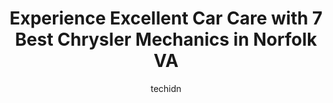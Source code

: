 ---
layout: ampstory
image: https://images.unsplash.com/photo-1604755940508-42d673803330?ixlib=rb-4.0.3&ixid=MnwxMjA3fDB8MHxwaG90by1wYWdlfHx8fGVufDB8fHx8&auto=format&fit=crop&w=640&h=853&q=80
author: techidn
featured: false
description: Discover the 7 best Chrysler Mechanic in Norfolk VA, USA and ensure your vehicle receives the highest quality of care. These trusted professionals are known for their skill, knowledge, and d
title: Experience Excellent Car Care with 7 Best Chrysler Mechanics in Norfolk VA
cover:
   title: Experience Excellent Car Care with 7 Best Chrysler Mechanics in Norfolk VA
   subtitle: Rickpate
   background: https://images.unsplash.com/photo-1604755940508-42d673803330?ixlib=rb-4.0.3&ixid=MnwxMjA3fDB8MHxwaG90by1wYWdlfHx8fGVufDB8fHx8&auto=format&fit=crop&w=640&h=853&q=80

pages: 
 - layout: thirds
   top: <h1>#1 Speedy Auto Service</h1>
   bottom: "<p>Excellent place.  Great prices and Cory knows his stuff.   Got in an out quick.  I will be back.  Hard to find a good shop nowadays that does not take forever and still g</p>"
   background: https://www.knot35.com/toplist/wp-content/uploads/2023/06/best-chrysler-mechanic-1-in-norfolk-va-1685834111.jpeg
   backgroundblur: true
 - layout: thirds
   top: <h1>#2 Knights Service Center</h1>
   bottom: "<p>6575 Tidewater Dr, Norfolk, VA 23509, United States</p>"
   background: https://www.knot35.com/toplist/wp-content/uploads/2023/06/best-chrysler-mechanic-2-in-norfolk-va-1685834112.jpeg
   cta:
      link: https://www.knot35.com/toplist/experience-excellent-car-care-with-7-best-chrysler-mechanics-in-norfolk-va/
      text: Experience Excellent Car Care with 7 Best Chrysler Mechanics in Norfolk VA
 - layout: thirds
   top: <h1>#3 A & M Automotive</h1>
   bottom: "<p>884 E Little Creek Rd, Norfolk, VA 23518, United States</p>"
   background: https://www.knot35.com/toplist/wp-content/uploads/2023/06/best-chrysler-mechanic-3-in-norfolk-va-1685834112.jpeg
   cta:
      link: https://www.knot35.com/toplist/experience-excellent-car-care-with-7-best-chrysler-mechanics-in-norfolk-va/
      text: Experience Excellent Car Care with 7 Best Chrysler Mechanics in Norfolk VA
 - layout: thirds
   top: <h1>#4 Dons Mobile Auto Repair Services</h1>
   bottom: "<p>6319 Chesapeake Blvd, Norfolk, VA 23513, United States</p>"
   background: https://images.unsplash.com/photo-1591393223703-56fe1347ac62?ixlib=rb-4.0.3&ixid=MnwxMjA3fDB8MHxwaG90by1wYWdlfHx8fGVufDB8fHx8&auto=format&fit=crop&w=640&h=853&q=80
   cta:
      link: https://www.knot35.com/toplist/experience-excellent-car-care-with-7-best-chrysler-mechanics-in-norfolk-va/
      text: Experience Excellent Car Care with 7 Best Chrysler Mechanics in Norfolk VA
 - layout: thirds
   top: <h1>#5 International Auto Care</h1>
   bottom: "<p>2390 E Little Creek Rd, Norfolk, VA 23518, United States</p>"
   background: https://images.unsplash.com/photo-1557672172-298e090bd0f1?ixlib=rb-4.0.3&ixid=MnwxMjA3fDB8MHxwaG90by1wYWdlfHx8fGVufDB8fHx8&auto=format&fit=crop&w=640&h=853&q=80
   cta:
      link: https://www.knot35.com/toplist/experience-excellent-car-care-with-7-best-chrysler-mechanics-in-norfolk-va/
      text: Experience Excellent Car Care with 7 Best Chrysler Mechanics in Norfolk VA
 - layout: thirds
   top: <h1>#6 Mizelle Front End & Frame Services</h1>
   bottom: "<p>1012 W 26th St, Norfolk, VA 23517, United States</p>"
   background: https://images.unsplash.com/photo-1609083590460-7b8cc0ca65f8?ixlib=rb-4.0.3&ixid=MnwxMjA3fDB8MHxwaG90by1wYWdlfHx8fGVufDB8fHx8&auto=format&fit=crop&w=640&h=853&q=80
   cta:
      link: https://www.knot35.com/toplist/experience-excellent-car-care-with-7-best-chrysler-mechanics-in-norfolk-va/
      text: Experience Excellent Car Care with 7 Best Chrysler Mechanics in Norfolk VA
 - layout: thirds
   top: <h1>#7 Mr Mechanics Automotive Solutions LLC</h1>
   bottom: "<p>1560 Early St # A, Norfolk, VA 23502, United States</p>"
   background: https://images.unsplash.com/photo-1510906594845-bc082582c8cc?ixlib=rb-4.0.3&ixid=MnwxMjA3fDB8MHxwaG90by1wYWdlfHx8fGVufDB8fHx8&auto=format&fit=crop&w=640&h=853&q=80
   cta:
      link: https://www.knot35.com/toplist/experience-excellent-car-care-with-7-best-chrysler-mechanics-in-norfolk-va/
      text: Experience Excellent Car Care with 7 Best Chrysler Mechanics in Norfolk VA
 - layout: thirds
   middle: Continue reading...
   background: https://images.unsplash.com/photo-1489648022186-8f49310909a0?ixlib=rb-4.0.3&ixid=MnwxMjA3fDB8MHxwaG90by1wYWdlfHx8fGVufDB8fHx8&auto=format&fit=crop&w=640&h=853&q=80
   cta:
      link: https://www.knot35.com/toplist/experience-excellent-car-care-with-7-best-chrysler-mechanics-in-norfolk-va/
      text: Experience Excellent Car Care with 7 Best Chrysler Mechanics in Norfolk VA
      
---